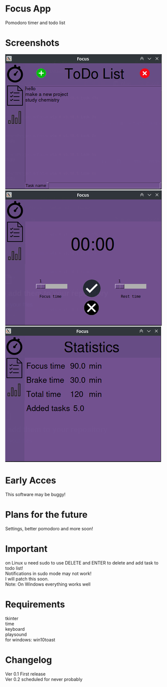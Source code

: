 # Focus App
Pomodoro timer and todo list

# Screenshots
![](Screenshot_99.png)
![](Screenshot_100.png)
<br>
![](Screenshot_101.png)

# Early Acces
This software may be buggy!

# Plans for the future
Settings, better pomodoro and more soon!

# Important 
on Linux u need sudo to use DELETE and ENTER to delete and add task to todo list!
<br>
Notifications in sudo mode may not work!
<br>
I will patch this soon.
<br>
Note: On Windows everything works well

# Requirements
tkinter
<br>
time
<br>
keyboard
<br>
playsound
<br>
for windows: win10toast
<br>

# Changelog
Ver 0.1
First release
<br>
Ver 0.2 scheduled for never probably

